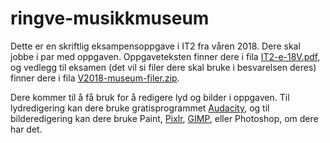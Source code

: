 # ringve-musikkmuseum

Dette er en skriftlig eksampensoppgave i IT2 fra våren 2018. Dere skal jobbe i par med oppgaven. Oppgaveteksten finner dere i fila [IT2-e-18V.pdf](https://github.com/Heimdal-IT/ringve-musikkmuseum/blob/main/IT2_e_18V.pdf), og vedlegg til eksamen (det vil si filer dere skal bruke i besvarelsen deres) finner dere i fila [V2018-museum-filer.zip](https://github.com/Heimdal-IT/ringve-musikkmuseum/blob/main/V2018-Museum-filer.zip).

Dere kommer til å få bruk for å redigere lyd og bilder i oppgaven. Til lydredigering kan dere bruke gratisprogrammet [Audacity](https://www.audacityteam.org/), og til bilderedigering kan dere bruke Paint, [Pixlr](https://pixlr.com/no/), [GIMP](https://www.gimp.org/), eller Photoshop, om dere har det.
